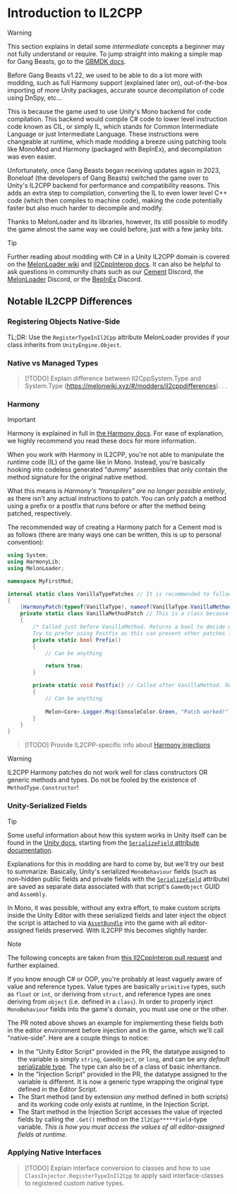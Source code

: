 # Introduction to IL2CPP

> [!WARNING]
> This section explains in detail some *intermediate*
 concepts a beginner may not fully understand or require. To jump straight into making a simple map for Gang Beasts, go to the [GBMDK docs](gbmdk/gbmdk-index.md).

Before Gang Beasts v1.22, we used to be able to do a lot more with modding, such as full Harmony support (explained later on), out-of-the-box importing of more Unity packages, accurate source decompilation of code using DnSpy, etc... 

This is because the game used to use Unity's Mono backend for code compilation. This backend would compile C# code to lower level instruction code known as CIL, or simply IL, which stands for Common Intermediate Language or just Intermediate Language. These instructions were changeable at runtime, which made modding a breeze using patching tools like MonoMod and Harmony (packaged with BepInEx), and decompilation was even easier.  

Unfortunately, once Gang Beasts began receiving updates again in 2023, Boneloaf (the developers of Gang Beasts) switched the game over to Unity's IL2CPP backend for performance and compatibility reasons. This adds an extra step to compilation, converting the IL to even lower level C++ code (which then compiles to machine code), making the code potentially faster but also much harder to decompile and modify.

Thanks to MelonLoader and its libraries, however, its still possible to modify the game almost the same way we could before, just with a few janky bits.

> [!TIP]
> Further reading about modding with C# in a Unity IL2CPP domain is covered on the [MelonLoader wiki](https://melonwiki.xyz) and [Il2CppInterop docs](https://github.com/BepInEx/Il2CppInterop/tree/master/Documentation). It can also be helpful to ask questions in community chats such as our [Cement](https://discord.gg/fCwXc5k43w) Discord, the [MelonLoader](https://discord.gg/2Wn3N2P) Discord, or the [BepInEx](https://discord.gg/MpFEDAg) Discord.

## Notable IL2CPP Differences

### Registering Objects Native-Side

TL;DR: Use the `RegisterTypeInIl2Cpp` attribute MelonLoader provides if your class inherits from `UnityEngine.Object`.

### Native vs Managed Types

> [!TODO]
> Explain difference between Il2CppSystem.Type and System.Type (https://melonwiki.xyz/#/modders/il2cppdifferences). . .

### Harmony

> [!IMPORTANT]
> Harmony is explained in full in [the Harmony docs](https://harmony.pardeike.net/). 
> For ease of explanation, we highly recommend you read these docs for more information. 

When you work with Harmony in IL2CPP, you're not able to manipulate the runtime code (IL) of the game like in Mono. Instead, you're basically hooking into codeless generated "dummy" assemblies that only contain the method signature for the original native method.  

What this means is *Harmony's "transpilers" are no longer possible entirely*, as there isn't any actual instructions to patch. You can only patch a method using a prefix or a postfix that runs before or after the method being patched, respectively. 

The recommended way of creating a Harmony patch for a Cement mod is as follows (there are many ways one can be written, this is up to personal convention):

```csharp
using System;
using HarmonyLib;
using MelonLoader;

namespace MyFirstMod;

internal static class VanillaTypePatches // It is recommended to follow these naming conventions (PascalCase + Vanilla type name + "Patches" at the end)
{
    [HarmonyPatch(typeof(VanillaType), nameof(VanillaType.VanillaMethod))] // Replace VanillaType and VanillaMethod with the type and method you want to patch
    private static class VanillaMethodPatch // This is a class because you can put both a prefix and a postfix on the same method (also recommended to follow the same naming conventions, this time with vanilla method name and non-plural "Patch")
    {
        /* Called just before VanillaMethod. Returns a bool to decide whether to run the original method or not: false = skip original method, true = don't skip. Can also be void if you want it to always run the original method.
        Try to prefer using Postfix as this can prevent other patches from running. MUST BE CALLED "Prefix" OR HAVE THE [HarmonyPrefix] ANNOTATION! */
        private static bool Prefix()
        {
            // Can be anything

            return true;
        }

        private static void Postfix() // Called after VanillaMethod. Recommended for most patching cases to ensure mod compatibility. MUST BE CALLED "Postfix" OR HAVE THE [HarmonyPostfix] ANNOTATION!
        {
            // Can be anything
        
            Melon<Core>.Logger.Msg(ConsoleColor.Green, "Patch worked!"); // This code will be called after VanillaMethod is finished but before it returns a value, allowing you to modify said value if it exists (explained later). This exact line of code is not required for the patch to function, it is simply a log line to indicate that the patch worked.
        }
    }
}
```

> [!TODO]
> Provide IL2CPP-specific info about [Harmony injections](https://harmony.pardeike.net/articles/patching-injections.html)

> [!WARNING]
> IL2CPP Harmony patches do not work well for class constructors OR generic methods and types. Do not be fooled by the existence of `MethodType.Constructor`!

### Unity-Serialized Fields

> [!TIP]
> Some useful information about how this system works in Unity itself can be found in the [Unity docs](https://docs.unity.com/), starting from the [`SerializeField` attribute documentation](https://docs.unity3d.com/ScriptReference/SerializeField.html).

Explanations for this in modding are hard to come by, but we'll try our best to summarize. Basically, Unity's serialized `MonoBehaviour` fields (such as non-hidden public fields and private fields with the [`SerializeField`](https://docs.unity3d.com/ScriptReference/SerializeField.html) attribute) are saved as separate data associated with that script's `GameObject` GUID and `Assembly`. 

In Mono, it was possible, without any extra effort, to make custom scripts inside the Unity Editor with these serialized fields and later inject the object the script is attached to via [`AssetBundle`](https://docs.unity3d.com/ScriptReference/AssetBundle.html) into the game with all editor-assigned fields preserved. With IL2CPP this becomes slightly harder.

> [!NOTE]
> The following concepts are taken from [this Il2CppInterop pull request](https://github.com/BepInEx/Il2CppInterop/pull/24) and further explained.

If you know enough C# or OOP, you're probably at least vaguely aware of value and reference types. Value types are basically `primitive` types, such as `float` or `int`, or deriving from `struct`, and reference types are ones deriving from `object` (i.e. defined in a `class`). In order to properly inject `MonoBehaviour` fields into the game's domain, you must use one or the other.

The PR noted above shows an example for implementing these fields both in the editor environment before injection and in the game, which we'll call "native-side". Here are a couple things to notice:

- In the "Unity Editor Script" provided in the PR, the datatype assigned to the variable is simply `string`, `GameObject`, or `long`, and can be any *default* [serializable type](https://docs.unity3d.com/ScriptReference/SerializeField.html#:~:text=CANNOT%20serialize%20properties.-,Serializable%20types,-Unity%20can%20serialize). The type can also be of a class of basic inheritance.
- In the "Injection Script" provided in the PR, the datatype assigned to the variable is different. It is now a generic type wrapping the original type defined in the Editor Script.
- The Start method (and by extension *any* method defined in both scripts) and its working code only exists at runtime, in the Injection Script.
- The Start method in the Injection Script accesses the value of injected fields by calling the `.Get()` method on the `Il2Cpp*****Field`-type variable. *This is how you must access the values of all editor-assigned fields at runtime.*

### Applying Native Interfaces

> [!TODO]
> Explain interface conversion to classes and how to use `ClassInjector.RegisterTypeInIl2Cpp` to apply said interface-classes to registered custom native types.
